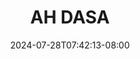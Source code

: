 --- 
title: "AH DASA"
description: "  bokeh AH DASA  tele   baru"
date: 2024-07-28T07:42:13-08:00
file_code: "icsrbqpf6318"
draft: false
cover: "nu34w7n3wy3spccc.jpg"
tags: ["DASA", "bokep-indo", "bokep-viral", "bokep-ig"]
length: 3800
fld_id: "1482911"
foldername: "Ahh dasa  labilasa update"
categories: ["Ahh dasa  labilasa update"]
views: 0
---